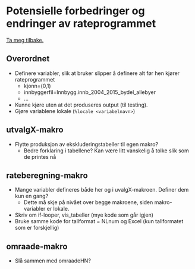 # Potensielle forbedringer og endringer av rateprogrammet

[Ta meg tilbake.](./)

## Overordnet

- Definere variabler, slik at bruker slipper å definere alt før hen kjører rateprogrammet
   - kjonn=(0,1)
   - innbyggerfil=Innbygg.innb_2004_2015_bydel_allebyer
   - ...
- Kunne kjøre uten at det produseres output (til testing).
- Gjøre variablene lokale (`%locale <variabelnavn>`)
   
## utvalgX-makro

- Flytte produksjon av ekskluderingstabeller til egen makro?
   - Bedre forklaring i tabellene? Kan være litt vanskelig å tolke slik som de printes nå

## rateberegning-makro

- Mange variabler defineres både her og i uvalgX-makroen. Definer dem kun en gang?
   - Dette må skje på nivået over begge makroene, siden makro-variabler er lokale.
- Skriv om if-looper, vis_tabeller (mye kode som går igjen)
- Bruke samme kode for tallformat = NLnum og Excel (kun tallformatet som er forskjellig)

## omraade-makro

- Slå sammen med omraadeHN?